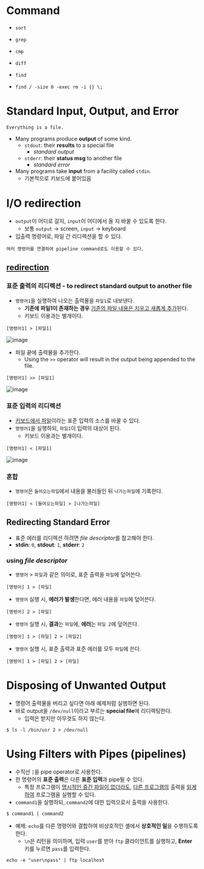 # Command
- `sort`
- `grep`
- `cmp`
- `diff`
- `find`

- `find / -size 0 -exec rm -i {} \;`

# Standard **Input**, **Output**, and **Error**
```plaintext
Everything is a file.
```
- Many programs produce **output** of some kind.
    - `stdout`: their **results** to a special file
        - *standard output*
    - `stderr`: their **status msg** to another file
        - *standard error*
- Many programs take **input** from a facility called `stdin`. 
    - 기본적으로 키보드에 붙어있음

# I/O redirection
- `output`이 어디로 갈지, `input`이 어디에서 올 지 바꿀 수 있도록 한다. 
    - 보통 `output` -> screen, `input` -> keyboard
- 입출력 명령어로, 파일 간 리디렉션을 할 수 있다.
```plaintext
여러 명령어를 연결하여 pipeline command로도 이용할 수 있다.
```

## [redirection](https://ko.wikipedia.org/wiki/%EB%A6%AC%EB%8B%A4%EC%9D%B4%EB%A0%89%EC%85%98)
### **표준 출력**의 리디렉션 - to redirect standard output to another file
- ```명령어1```을 실행하여 나오는 출력물을 `파일1`로 내보낸다.
    - **기존에 파일1이 존재하는 경우** <ins>기존의 파일 내용은 지우고 새롭게 추가</ins>된다.
    - 키보드 이용과는 별개이다.
```shell
[명령어1] > [파일1]
```
![image](https://github.com/redzzzi/UnixSystem24Spring/assets/127263392/36469bb0-33a5-45cf-b3c8-6ff5ef6c9cf4)

- 파일 끝에 출력물을 추가한다.
    - Using the `>>` operator will result in the output being appended to the file.
```shell
[명령어1] >> [파일1]
```
![image](https://github.com/redzzzi/UnixSystem24Spring/assets/127263392/abebc08f-939a-421c-a22c-fd9b595ec5a2)

### **표준 입력**의 리디렉션
- <ins>키보드에서 파일</ins>이라는 표준 입력의 소스를 바꿀 수 있다.
- ```명령어1```을 실행하되, `파일1`이 입력의 대상이 된다.
    - 키보드 이용과는 별개이다.
```shell
[명령어1] < [파일1]
```
![image](https://github.com/redzzzi/UnixSystem24Spring/assets/127263392/b528ef65-0876-468f-98de-47b2ee9651a7)

### 혼합
- `명령어`은 `들어오는파일`에서 내용을 불러들인 뒤 `나가는파일`에 기록한다.
```shell
[명령어1] < [들어오는파일] > [나가는파일]
```

## Redirecting **Standard Error**
- 표준 에러를 리디렉션 하려면 *file descriptor*를 참고해야 한다.
- **stdin**: `0`, **stdout**: `1`, **stderr**: `2`
### using *file descriptor*
- `명령어` > `파일`과 같은 의미로, 표준 출력을 `파일`에 덮어쓴다.
```shell
[명령어] 1 > [파일]
```
- `명령어` 실행 시, **에러가 발생**한다면, 에러 내용을 `파일`에 덮어쓴다.
```shell
[명령어] 2 > [파일]
```
- `명령어` 실행 시, **결과**는 `파일`에, **에러**는 `파일 2`에 덮어쓴다.
```shell
[명령어] 1 > [파일] 2 > [파일2]
```
- `명령어` 실행 시, 표준 출력과 표준 에러를 모두 `파일`에 쓴다. 
```shell
[명령어] 1 > [파일] 2 > [파일]
```

# Disposing of **Unwanted Output**
- 명령어 출력물을 버리고 싶다면 아래 예제처럼 실행하면 된다.
- 바로 output을 `/dev/null`이라고 부르는 **special file**에 리디렉팅한다.
    - 입력은 받지만 아무것도 하지 않는다.
```shell
$ ls -l /bin/usr 2 > /dev/null
```

# Using Filters with Pipes (**pipelines**)
- 수직선 `|`을 pipe operator로 사용한다.
- 한 명령어의 **표준 출력**은 다른 **표준 입력**과 pipe될 수 있다. 
    - 특정 프로그램이 <ins>명시적인 중간 파일이 없더라도</ins>, <ins>다른 프로그램의</ins> 출력을 <ins>읽게 하여</ins> 프로그램을 실행할 수 있다.
- `command1`을 실행하되, `command2`에 대한 입력으로서 출력을 사용한다.
```shell
$ command1 | command2
```
- 예제: `echo`를 다른 명령어와 결합하여 비상호적인 셸에서 **상호적인 일**을 수행하도록 한다.
    - `\n`은 리턴을 의미하며, 입력 `user`를 받아 `ftp` 클라이언트를 실행하고, **Enter** 키를 누르면 `pass`를 입력한다.
```shell
echo -e "user\npass" | ftp localhost
```
